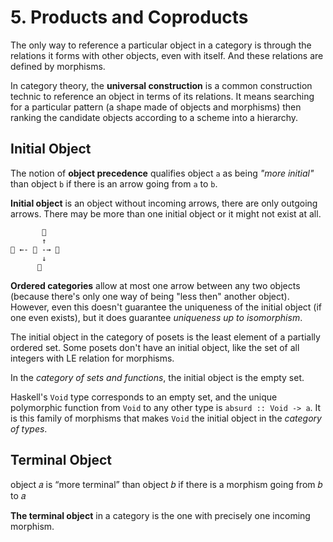 # 5. Products and Coproducts

The only way to reference a particular object in a category is through the relations it forms with other objects, even with itself. And these relations are defined by morphisms.

In category theory, the **universal construction** is a common construction technic to reference an object in terms of its relations. It means searching for a particular pattern (a shape made of objects and morphisms) then ranking the candidate objects according to a scheme into a hierarchy.


## Initial Object

The notion of **object precedence** qualifies object `a` as being *"more initial"* than object `b` if there is an arrow going from `a` to `b`.

**Initial object** is an object without incoming arrows, there are only outgoing arrows. There may be more than one initial object or it might not exist at all.


```
       🍊
       ↑
🍓 ←- 🌟 -→ 🍒
       ↓
      🍈
```

**Ordered categories** allow at most one arrow between any two objects (because there's only one way of being "less then" another object). However, even this doesn't guarantee the uniqueness of the initial object (if one even exists), but it does guarantee *uniqueness up to isomorphism*.

The initial object in the category of posets is the least element of a partially ordered set. Some posets don't have an initial object, like the set of all integers with LE relation for morphisms.

In the *category of sets and functions*, the initial object is the empty set.

Haskell's `Void` type  corresponds to an empty set, and the unique polymorphic function from `Void` to any other type is `absurd :: Void -> a`. It is this family of morphisms that makes `Void` the initial object in the *category of types*.


## Terminal Object

 object 𝑎 is “more terminal” than object 𝑏 if there is a morphism going from 𝑏 to 𝑎
 
**The terminal object** in a category is the one with precisely one incoming morphism.
